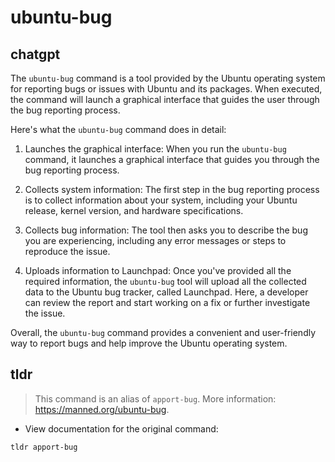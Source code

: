 # ubuntu-bug 
## chatgpt 
The `ubuntu-bug` command is a tool provided by the Ubuntu operating system for reporting bugs or issues with Ubuntu and its packages. When executed, the command will launch a graphical interface that guides the user through the bug reporting process.

Here's what the `ubuntu-bug` command does in detail:

1. Launches the graphical interface: When you run the `ubuntu-bug` command, it launches a graphical interface that guides you through the bug reporting process.

2. Collects system information: The first step in the bug reporting process is to collect information about your system, including your Ubuntu release, kernel version, and hardware specifications.

3. Collects bug information: The tool then asks you to describe the bug you are experiencing, including any error messages or steps to reproduce the issue.

4. Uploads information to Launchpad: Once you've provided all the required information, the `ubuntu-bug` tool will upload all the collected data to the Ubuntu bug tracker, called Launchpad. Here, a developer can review the report and start working on a fix or further investigate the issue.

Overall, the `ubuntu-bug` command provides a convenient and user-friendly way to report bugs and help improve the Ubuntu operating system. 

## tldr 
 
> This command is an alias of `apport-bug`.
> More information: <https://manned.org/ubuntu-bug>.

- View documentation for the original command:

`tldr apport-bug`

